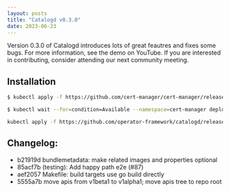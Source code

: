 ```yaml
---
layout: posts
title: "Catalogd v0.3.0"
date: 2023-06-23
---
```


Version 0.3.0 of Catalogd introduces lots of great feautres and fixes some bugs. For more information, see the demo on YouTube. If you are interested in contributing, consider attending our next community meeting.

## Installation

```sh
$ kubectl apply -f https://github.com/cert-manager/cert-manager/releases/download/v1.11.0/cert-manager.yaml
```
```sh
$ kubectl wait --for=condition=Available --namespace=cert-manager deployment/cert-manager-webhook --timeout=60s
```

```sh
kubectl apply -f https://github.com/operator-framework/catalogd/releases/download/v0.3.0/catalogd.yaml
```

## Changelog:

* b21919d bundlemetadata: make related images and properties optional
* 85acf7b (testing): Add happy path e2e (#87)
* aef2057 Makefile: build targets use go build directly
* 5555a7b move apis from v1beta1 to v1alpha1; move apis tree to repo root
